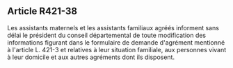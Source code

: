 ## Article R421-38

Les assistants maternels et les assistants familiaux agréés informent sans délai le président du conseil
départemental de toute modification des informations figurant dans le formulaire de demande d'agrément
mentionné à l'article L. 421-3 et relatives à leur situation familiale, aux personnes vivant à leur domicile et
aux autres agréments dont ils disposent.


